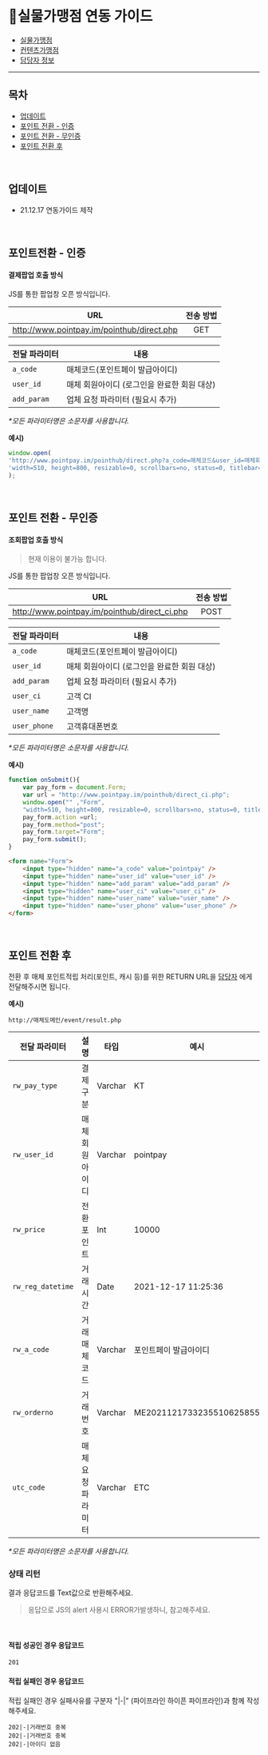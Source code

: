 # 📝실물가맹점 연동 가이드

- [실물가맹점](#실물가맹점-연동-가이드)   
- [컨텐츠가맹점](#)   
- [담당자 정보](../../../Responsibility/#담당자-정보)   

---

## 목차
- [업데이트](#업데이트)   
- [포인트 전환 - 인증](#포인트전환---인증)   
- [포인트 전환 - 무인증](#포인트-전환---무인증)   
- [포인트 전환 후](#포인트-전환-후)   

<br/>

## 업데이트
- 21.12.17 연동가이드 제작

<br/>

## 포인트전환 - 인증

#### 결제팝업 호출 방식

JS를 통한 팝업창 오픈 방식입니다.

|URL|전송 방법|
|------|:---:|
|http://www.pointpay.im/pointhub/direct.php|GET|

|전달 파라미터|내용|
|------|---|
|`a_code`|매체코드(포인트페이 발급아이디)|
|`user_id`|매체 회원아이디 (로그인을 완료한 회원 대상)|
|`add_param`|업체 요청 파라미터 (필요시 추가)|


 _*모든 파라미터명은 소문자를 사용합니다._


 **예시)**
 ```js
 window.open(
 'http://www.pointpay.im/pointhub/direct.php?a_code=매체코드&user_id=매체회원아이디', 
 'width=510, height=800, resizable=0, scrollbars=no, status=0, titlebar=0, toolbar=0, left=435, top=100' 
 );
 ```
<br/>

## 포인트 전환 - 무인증

#### 조회팝업 호출 방식

> 현재 이용이 불가능 합니다.

JS를 통한 팝업창 오픈 방식입니다.

|URL|전송 방법|
|------|:---:|
|http://www.pointpay.im/pointhub/direct_ci.php|POST|

|전달 파라미터|내용|
|------|---|
|`a_code`|매체코드(포인트페이 발급아이디)|
|`user_id`|매체 회원아이디 (로그인을 완료한 회원 대상)|
|`add_param`|업체 요청 파라미터 (필요시 추가)|
|`user_ci`|고객 CI|
|`user_name`|고객명|
|`user_phone`|고객휴대폰번호|


 _*모든 파라미터명은 소문자를 사용합니다._


 **예시)**
```js
function onSubmit(){
    var pay_form = document.Form;
    var url = "http://www.pointpay.im/pointhub/direct_ci.php";
    window.open("" ,"Form", 
    "width=510, height=800, resizable=0, scrollbars=no, status=0, titlebar=0, toolbar=0, left=435, top=100"); 
    pay_form.action =url; 
    pay_form.method="post";
    pay_form.target="Form";
    pay_form.submit();
}
```
```html
<form name="Form">
    <input type="hidden" name="a_code" value="pointpay" />
    <input type="hidden" name="user_id" value="user_id" />
    <input type="hidden" name="add_param" value="add_param" />
    <input type="hidden" name="user_ci" value="user_ci" />
    <input type="hidden" name="user_name" value="user_name" />
    <input type="hidden" name="user_phone" value="user_phone" />
</form>
```
<br/>

## 포인트 전환 후

전환 후 매체 포인트적립 처리(포인트, 캐시 등)를 위한 RETURN URL을
[담당자](../../../Responsibility/#담당자-정보) 에게 전달해주시면 됩니다.


 **예시)**
```
http://매체도메인/event/result.php
```

|전달 파라미터|설명|타입|예시|
|------|--------|------|------|
|`rw_pay_type`|결제구분|Varchar|KT|
|`rw_user_id`|매체 회원아이디|Varchar|pointpay
|`rw_price`|전환포인트|Int|10000
|`rw_reg_datetime`|거래시간|Date|2021-12-17 11:25:36
|`rw_a_code`|거래매체코드|Varchar|포인트페이 발급아이디
|`rw_orderno`|거래번호|Varchar|ME2021121733235510625855
|`utc_code`|매체 요청파라미터|Varchar|ETC

 _*모든 파라미터명은 소문자를 사용합니다._

### 상태 리턴

결과 응답코드를 Text값으로 반환해주세요.   
> 응답으로 JS의 alert 사용시 ERROR가발생하니, 참고해주세요.    
   
</br>

#### 적립 성공인 경우 응답코드
```
201
```

#### 적립 실패인 경우 응답코드 

적립 실패인 경우 실패사유를 구분자 "|-|" (파이프라인 하이픈 파이프라인)과 함께 작성해주세요.   
```
202|-|거래번호 중복
202|-|거래번호 중복   
202|-|아이디 없음
```



